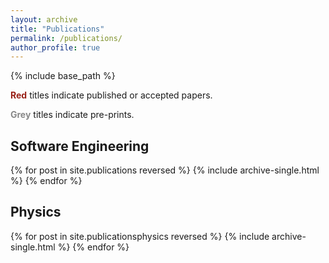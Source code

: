 ```yaml
---
layout: archive
title: "Publications"
permalink: /publications/
author_profile: true
---
```


{% include base_path %}

<p><b><span style="color: #992017">Red</span></b> titles indicate published or accepted papers.</p>
<p><b><span style="color: #888888">Grey</span></b> titles indicate pre-prints.</p>

<h2 >Software Engineering</h2>

{% for post in site.publications reversed %}
  {% include archive-single.html %}
{% endfor %}

<h2 >Physics</h2>

{% for post in site.publicationsphysics reversed %}
  {% include archive-single.html %}
{% endfor %}